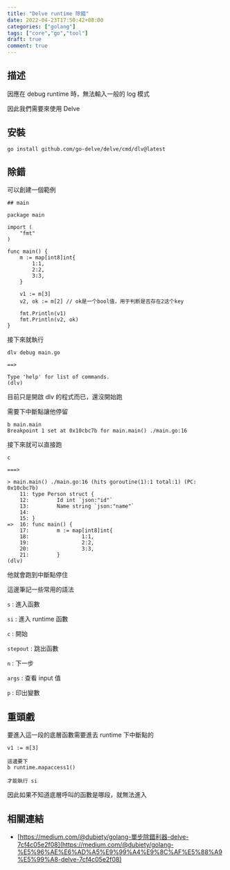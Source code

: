 ```yaml
---
title: "Delve runtime 除錯"
date: 2022-04-23T17:50:42+08:00
categories: ["golang"]
tags: ["core","go","tool"]
draft: true
comment: true
---
```


## 描述

因應在 debug runtime 時，無法輸入一般的 log 模式

因此我們需要來使用 Delve

## 安裝

```
go install github.com/go-delve/delve/cmd/dlv@latest
```

## 除錯

可以創建一個範例

```
## main

package main

import (
	"fmt"
)

func main() {
	m := map[int8]int{
		1:1,
		2:2,
		3:3,
	}

	v1 := m[3]
	v2, ok := m[2] // ok是一个bool值，用于判断是否存在2这个key

	fmt.Println(v1)
	fmt.Println(v2, ok)
}
```

接下來就執行

```
dlv debug main.go

==>

Type 'help' for list of commands.
(dlv)
```

目前只是開啟 dlv 的程式而已，還沒開始跑

需要下中斷點讓他停留

```
b main.main
Breakpoint 1 set at 0x10cbc7b for main.main() ./main.go:16
```

接下來就可以直接跑

```
c

===>

> main.main() ./main.go:16 (hits goroutine(1):1 total:1) (PC: 0x10cbc7b)
    11: type Person struct {
    12:         Id int `json:"id"`
    13:         Name string `json:"name"`
    14: 
    15: }
=>  16: func main() {
    17:         m := map[int8]int{
    18:                 1:1,
    19:                 2:2,
    20:                 3:3,
    21:         }
(dlv)
```

他就會跑到中斷點停住

這邊筆記一些常用的語法

`s` : 進入函數

`si` : 進入 runtime 函數

`c` : 開始

`stepout` : 跳出函數

`n` : 下一步

`args` : 查看 input 值

`p` : 印出變數

## 重頭戲

要進入這一段的底層函數需要進去 runtime 下中斷點的

```
v1 := m[3]

這邊要下 
b runtime.mapaccess1()

才能執行 si
```

因此如果不知道底層呼叫的函數是哪段，就無法進入

## 相關連結

- [https://medium.com/@dubiety/golang-單步除錯利器-delve-7cf4c05e2f08](https://medium.com/@dubiety/golang-%E5%96%AE%E6%AD%A5%E9%99%A4%E9%8C%AF%E5%88%A9%E5%99%A8-delve-7cf4c05e2f08)
